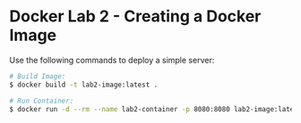 # Docker Lab 2 - Creating a Docker Image

Use the following commands to deploy a simple server:

```bash
# Build Image:
$ docker build -t lab2-image:latest .

# Run Container:
$ docker run -d --rm --name lab2-container -p 8080:8080 lab2-image:latest
```